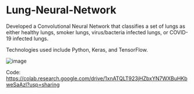 # Lung-Neural-Network

Developed a Convolutional Neural Network that classifies a set of lungs as either healthy lungs, 
smoker lungs, virus/bacteria infected lungs, or COVID-19 infected lungs. 

Technologies used include Python, Keras, and TensorFlow.

![image](https://user-images.githubusercontent.com/75344828/136078775-409df9c2-751b-4ea8-a328-4b0e461f5c0f.png)

Code: https://colab.research.google.com/drive/1xnATQLT923jHZbxYN7WXBuHKbweSaAzl?usp=sharing
